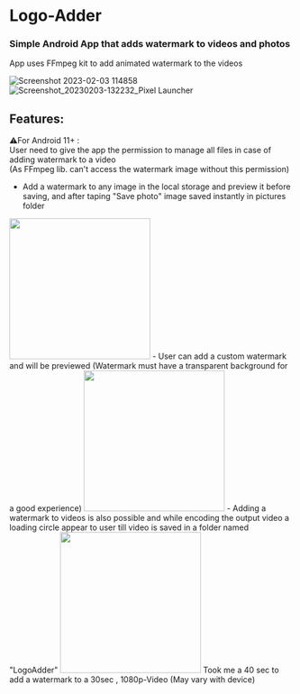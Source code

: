 # Logo-Adder
### Simple Android App that adds watermark to videos and photos
App uses FFmpeg kit to add animated watermark to the videos

![Screenshot 2023-02-03 114858](https://user-images.githubusercontent.com/85433014/216597382-800ca0e6-ea86-4377-bf3b-357e7305d04a.png)
![Screenshot_20230203-132232_Pixel Launcher](https://user-images.githubusercontent.com/85433014/216595930-a86e5575-c224-4723-95ea-31906cb6748a.png)

## Features:
⚠️For Android 11+ : <br>
  User need to give the app the permission to manage all files in case of adding watermark to a video <br>
  (As FFmpeg lib. can't access the watermark image without this permission) <br>
- Add a watermark to any image in the local storage and preview it before saving, and after taping "Save photo" image saved instantly in pictures folder
<img src="https://user-images.githubusercontent.com/85433014/216597807-ac3f9af7-50e3-4d0f-816f-57c35d1a4341.png" width="250"/>
- User can add a custom watermark and will be previewed (Watermark must have a transparent background for a good experience)
<img src="https://user-images.githubusercontent.com/85433014/216600100-0abc58ce-8ae1-46f4-8440-64ec6e2dc443.png" width="250"/>
- Adding a watermark to videos is also possible and while encoding the output video a loading circle appear to user till video is saved in a folder named "LogoAdder"
<img src="https://user-images.githubusercontent.com/85433014/216604110-0bd564ec-1fb3-4539-aad1-52337c0ac1fc.png" width="250"/>
Took me a 40 sec to add a watermark to a  30sec , 1080p-Video (May vary with device)
